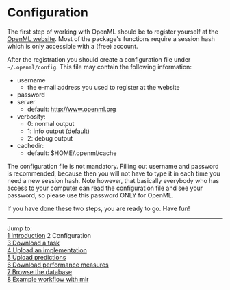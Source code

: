 Configuration
=============

The first step of working with OpenML should be to register yourself at the [OpenML website](openml.liacs.nl). Most of the package's functions require a session hash which is only accessible with a (free) account.

After the registration you should create a configuration file under `~/.openml/config`. This file may contain the following information:
* username
    * the e-mail address you used to register at the website
* password
* server
    * default: http://www.openml.org 
* verbosity:
    * 0: normal output
    * 1: info output (default)
    * 2: debug output
* cachedir:
    * default: $HOME/.openml/cache

The configuration file is not mandatory. Filling out username and password is recommended, because then you will not have to type it in each time you need a new session hash. Note however, that basically everybody who has access to your computer can read the configuration file and see your password, so please use this password ONLY for OpenML.

If you have done these two steps, you are ready to go. Have fun!

----------------------------------------------------------------------------------------------------
Jump to:    
[1 Introduction](1-Introduction.md)
2 Configuration  
[3 Download a task](3-Download-a-task.md)  
[4 Upload an implementation](4-Upload-an-implementation.md)  
[5 Upload predictions](5-Upload-predictions.md)  
[6 Download performance measures](6-Download-performance-measures.md)  
[7 Browse the database](7-Browse-the-database.md)  
[8 Example workflow with mlr](8-Example-workflow-with-mlr.md)
